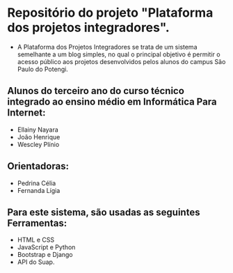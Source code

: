# Repositório do projeto "Plataforma dos projetos integradores".
- A Plataforma dos Projetos Integradores se trata de um sistema semelhante a um blog simples, no qual o principal objetivo é permitir o acesso público aos projetos desenvolvidos pelos alunos do campus São Paulo do Potengi.

## Alunos do terceiro ano do curso técnico integrado ao ensino médio em Informática Para Internet:
- Ellainy Nayara
- João Henrique
- Wescley Plínio

## Orientadoras:
- Pedrina Célia
- Fernanda Lígia

## Para este sistema, são usadas as seguintes Ferramentas:
- HTML e CSS
- JavaScript e Python
- Bootstrap e Django
- API do Suap.
